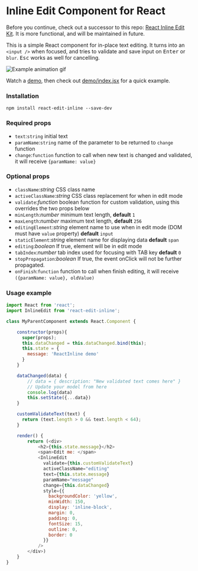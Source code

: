 # Inline Edit Component for React

Before you continue, check out a successor to this repo: [React Inline Edit Kit](https://github.com/kaivi/riek). It is more functional, and will be maintained in future.

This is a simple React component for in-place text editing. It turns into an `<input />` when focused, and tries to validate and save input on <kbd>Enter</kbd> or `blur`. <kbd>Esc</kbd> works as well for cancelling.

![Example animation gif](http://i.imgur.com/8vig5m1.gif)

Watch a [demo](http://htmlpreview.github.io/?https://github.com/kaivi/ReactInlineEdit/blob/master/demo/index.html), then check out [demo/index.jsx](demo/index.jsx) for a quick example.

### Installation

`npm install react-edit-inline --save-dev`

### Required props
- `text`:`string` initial text
- `paramName`:`string` name of the parameter to be returned to `change` function
- `change`:`function` function to call when new text is changed and validated, it will receive `{paramName: value}`

### Optional props
- `className`:_string_ CSS class name
- `activeClassName`:_string_ CSS class replacement for when in edit mode
- `validate`:_function_ boolean function for custom validation, using this overrides the two props below
- `minLength`:_number_ minimum text length, **default** `1`
- `maxLength`:_number_ maximum text length, **default** `256`
- `editingElement`:_string_ element name to use when in edit mode (DOM must have `value` property) **default** `input`
- `staticElement`:_string_ element name for displaying data **default** `span`
- `editing`:_boolean_ If true, element will be in edit mode
- `tabIndex`:_number_ tab index used for focusing with TAB key **default** `0`
- `stopPropagation`:_boolean_ If true, the event onClick will not be further propagated.
- `onFinish`:`function` function to call when finish editing, it will receive `({paramName: value}, oldValue)`


### Usage example
```javascript
import React from 'react';
import InlineEdit from 'react-edit-inline';

class MyParentComponent extends React.Component {

    constructor(props){
      super(props);
      this.dataChanged = this.dataChanged.bind(this);
      this.state = {
        message: 'ReactInline demo'
      }
    }

    dataChanged(data) {
        // data = { description: "New validated text comes here" }
        // Update your model from here
        console.log(data)
        this.setState({...data})
    }

    customValidateText(text) {
      return (text.length > 0 && text.length < 64);
    }

    render() {
        return (<div>
            <h2>{this.state.message}</h2>
            <span>Edit me: </span>
            <InlineEdit
              validate={this.customValidateText}
              activeClassName="editing"
              text={this.state.message}
              paramName="message"
              change={this.dataChanged}
              style={{
                backgroundColor: 'yellow',
                minWidth: 150,
                display: 'inline-block',
                margin: 0,
                padding: 0,
                fontSize: 15,
                outline: 0,
                border: 0
              }}
            />
        </div>)
    }
}
```
